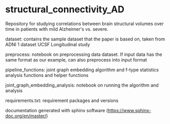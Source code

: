 # structural_connectivity_AD

Repository for studying correlations between brain structural volumes over time in patients with mild Alzheimer's vs. severe.

dataset: contains the sample dataset that the paper is based on, taken from ADNI 1 dataset UCSF Longitudinal study

preprocess: notebook on preprocessing data dataset. If input data has the same format as our example, can also preprocess into input format 

pipeline_functions: joint graph embedding algorithm and f-type statistics analysis functions and helper functions

joint_graph_embedding_analysis: notebook on running the algorithm and analysis

requirements.txt: requirement packages and versions

documentation generated with sphinx software (https://www.sphinx-doc.org/en/master/)
